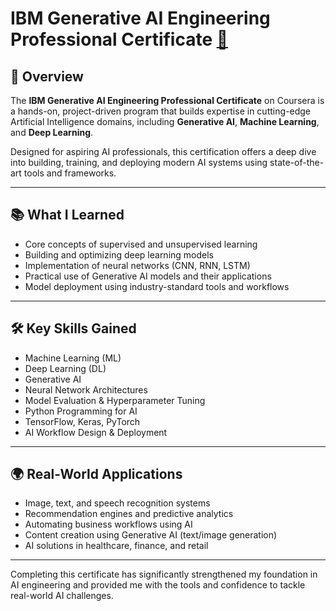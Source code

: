 # IBM Generative AI Engineering Professional Certificate [🔗](https://coursera.org/share/1a49cd1b94f0f13ca956764578724308)

## 📌 Overview

The **IBM Generative AI Engineering Professional Certificate** on Coursera is a hands-on, project-driven program that builds expertise in cutting-edge Artificial Intelligence domains, including **Generative AI**, **Machine Learning**, and **Deep Learning**.

Designed for aspiring AI professionals, this certification offers a deep dive into building, training, and deploying modern AI systems using state-of-the-art tools and frameworks.

---

## 📚 What I Learned

- Core concepts of supervised and unsupervised learning
- Building and optimizing deep learning models
- Implementation of neural networks (CNN, RNN, LSTM)
- Practical use of Generative AI models and their applications
- Model deployment using industry-standard tools and workflows

---

## 🛠️ Key Skills Gained

- Machine Learning (ML)
- Deep Learning (DL)
- Generative AI
- Neural Network Architectures
- Model Evaluation & Hyperparameter Tuning
- Python Programming for AI
- TensorFlow, Keras, PyTorch
- AI Workflow Design & Deployment

---

## 🌍 Real-World Applications

- Image, text, and speech recognition systems
- Recommendation engines and predictive analytics
- Automating business workflows using AI
- Content creation using Generative AI (text/image generation)
- AI solutions in healthcare, finance, and retail

---

Completing this certificate has significantly strengthened my foundation in AI engineering and provided me with the tools and confidence to tackle real-world AI challenges.